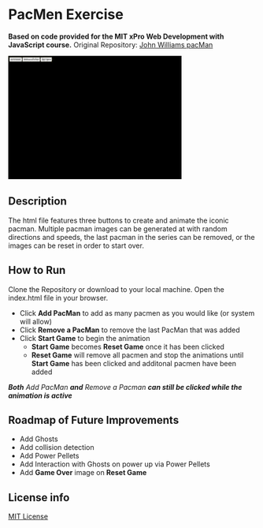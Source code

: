 
# PacMen Exercise

**Based on code provided for the MIT xPro Web Development with JavaScript course.**
Original Repository: [John Williams pacMan](https://github.com/johntango/pacMan)

<img src="pacmen.gif">

## Description

The html file features three buttons to create and animate the iconic pacman. Multiple pacman images can be generated at with random directions and speeds, the last pacman in the series can be removed, or the images can be reset in order to start over. 

## How to Run

Clone the Repository or download to your local machine. Open the index.html file in your browser. 

* Click **Add PacMan** to add as many pacmen as you would like (or system will allow)
* Click **Remove a PacMan** to remove the last PacMan that was added
* Click **Start Game** to begin the animation
    - **Start Game** becomes **Reset Game** once it has been clicked
    - **Reset Game** will remove all pacmen and stop the animations until **Start Game** has been clicked and additonal pacmen have been added

***Both*** *Add PacMan* ***and*** *Remove a Pacman* ***can still be clicked while the animation is active***

## Roadmap of Future Improvements

* Add Ghosts
* Add collision detection
* Add Power Pellets
* Add Interaction with Ghosts on power up via Power Pellets
* Add **Game Over** image on **Reset Game**

## License info

[MIT License](LICENSE)

